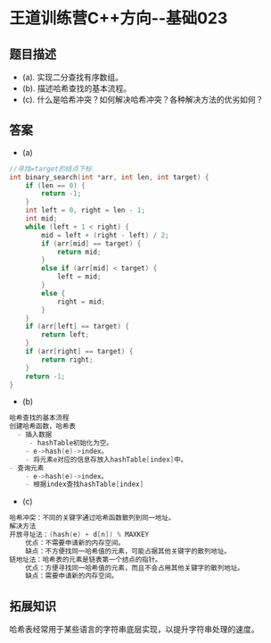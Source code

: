 # 王道训练营C++方向--基础023

## 题目描述

- (a). 实现二分查找有序数组。
- (b). 描述哈希查找的基本流程。
- (c). 什么是哈希冲突？如何解决哈希冲突？各种解决方法的优劣如何？

## 答案

- (a)

```c
//寻找=target的结点下标
int binary_search(int *arr, int len, int target) {
	if (len == 0) {
		return -1;
	}
	int left = 0, right = len - 1;
	int mid;
	while (left + 1 < right) {
		mid = left + (right - left) / 2;
		if (arr[mid] == target) {
			return mid;
		}
		else if (arr[mid] < target) {
			left = mid;
		}
		else {
			right = mid;
		}
	}
	if (arr[left] == target) {
		return left;
	}
	if (arr[right] == target) {
		return right;
	}
	return -1;
}
```

- (b)

```c
哈希查找的基本流程
创建哈希函数，哈希表
  - 插入数据
 	 - hashTable初始化为空。
  	- e->hash(e)->index。
  	- 将元素e对应的信息存放入hashTable[index]中。
- 查询元素
  	- e->hash(e)->index。
  	- 根据index查找hashTable[index]
```

- (c)

```c
哈希冲突：不同的关键字通过哈希函数散列到同一地址。
解决方法
开放寻址法：(hash(e) + d[n]) % MAXKEY
    优点：不需要申请新的内存空间。
    缺点：不方便找同一哈希值的元素，可能占据其他关键字的散列地址。
链地址法：哈希表的元素是链表第一个结点的指针。
    优点：方便寻找同一哈希值的元素，而且不会占用其他关键字的散列地址。
    缺点：需要申请新的内存空间。
```

## 拓展知识

哈希表经常用于某些语言的字符串底层实现，以提升字符串处理的速度。